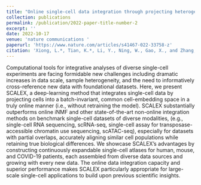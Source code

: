 ```yaml
---
title: "Online single-cell data integration through projecting heterogeneous datasets into a common cell-embedding space."
collection: publications
permalink: /publication/2022-paper-title-number-2
excerpt: ''
date: 2022-10-17
venue: 'nature communications '
paperurl: 'https://www.nature.com/articles/s41467-022-33758-z'
citation: 'Xiong, L.*, Tian, K.*, Li, Y., Ning, W., Gao, X., and Zhang, Q.C. Online single-cell data integration through projecting heterogeneous datasets into a common cell-embedding space. Nat Commun 13, 1–17 (2022).'
---
```


Computational tools for integrative analyses of diverse single-cell experiments are facing formidable new challenges including dramatic increases in data scale, sample heterogeneity, and the need to informatively cross-reference new data with foundational datasets. Here, we present SCALEX, a deep-learning method that integrates single-cell data by projecting cells into a batch-invariant, common cell-embedding space in a truly online manner (i.e., without retraining the model). SCALEX substantially outperforms online iNMF and other state-of-the-art non-online integration methods on benchmark single-cell datasets of diverse modalities, (e.g., single-cell RNA sequencing, scRNA-seq, single-cell assay for transposase-accessible chromatin use sequencing, scATAC-seq), especially for datasets with partial overlaps, accurately aligning similar cell populations while retaining true biological differences. We showcase SCALEX’s advantages by constructing continuously expandable single-cell atlases for human, mouse, and COVID-19 patients, each assembled from diverse data sources and growing with every new data. The online data integration capacity and superior performance makes SCALEX particularly appropriate for large-scale single-cell applications to build upon previous scientific insights.
